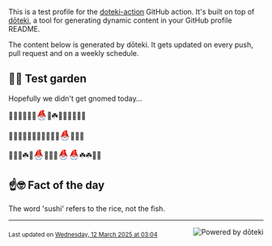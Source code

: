 This is a test profile for the [doteki-action](https://github.com/welpo/doteki-action) GitHub action. It's built on top of [dōteki](https://doteki.org), a tool for generating dynamic content in your GitHub profile README.

The content below is generated by dōteki. It gets updated on every push, pull request and on a weekly schedule.

## 👨‍🌾 Test garden

Hopefully we didn't get gnomed today…

<!-- garden start -->
🍄🐛🍀🐛🍄🐸<sub><img src="https://raw.githubusercontent.com/welpo/doteki-action/main/assets/gnomed.png" width="21" alt="Consider yourself gnomed"></sub>🌸☘️🌿🌲🥀🐛🐝🌳
<!-- garden end --><!-- garden start -->
🍄🐝🌱🌱🌱🦋🍄🥀🍄🌻🌷<sub><img src="https://raw.githubusercontent.com/welpo/doteki-action/main/assets/gnomed.png" width="21" alt="Consider yourself gnomed"></sub>🌸🌳🌻
<!-- garden end --><!-- garden start -->
🌻🌳🌼☘️🌸<sub><img src="https://raw.githubusercontent.com/welpo/doteki-action/main/assets/gnomed.png" width="21" alt="Consider yourself gnomed"></sub>🌿🌺🦋<sub><img src="https://raw.githubusercontent.com/welpo/doteki-action/main/assets/gnomed.png" width="21" alt="Consider yourself gnomed"></sub><sub><img src="https://raw.githubusercontent.com/welpo/doteki-action/main/assets/gnomed.png" width="21" alt="Consider yourself gnomed"></sub>☘️☘️🌸🌻
<!-- garden end -->

## ☝️🤓 Fact of the day

<!-- did_you_know start -->
The word 'sushi' refers to the rice, not the fish.
<!-- did_you_know end -->

---

<a href="https://doteki.org"><img src="https://img.shields.io/badge/powered_by-d%C5%8Dteki-0?style=flat-square&labelColor=202b2d&color=5E936C" align="right" alt="Powered by dōteki"></a> <div style="text-align: left;"><sub>
<!-- last_updated start -->Last updated on <a href="https://github.com/welpo/doteki-action/actions/workflows/ci.yaml">Wednesday, 12 March 2025 at 03:04<!-- last_updated end --></sub></div>
